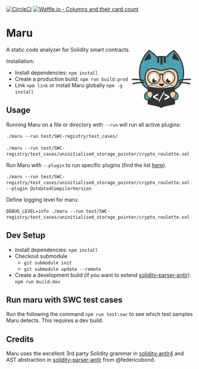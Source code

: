 [![CircleCI](https://circleci.com/gh/thec00n/maru/tree/master.svg?style=svg&circle-token=842b09eb6f78f1b2c42b18e3e7d354d2264de3ae)](https://circleci.com/gh/thec00n/maru/tree/master)
[![Waffle.io - Columns and their card count](https://badge.waffle.io/b9e80431029c41302ed88254bb7b9633.svg?columns=all)](https://waffle.io/thec00n/maru)

# Maru 


<img height="170px" Hspace="0" Vspace="0" align="right" src="static/maru.png"/> 

A static code analyzer for Solidity smart contracts. 

Installation:
* Install dependencies: `npm install` 
* Create a production build: `npm run build:prod` 
* Link `npm link` or install Maru globally `npm -g install`

    
## Usage

Running Maru on a file or directory with `--run` will run all active plugins:

```
./maru --run test/SWC-registry/test_cases/

./maru --run test/SWC-registry/test_cases/uninitialised_storage_pointer/crypto_roulette.sol 
```

Run Maru with `--plugin` to run specific plugins (find the list [here](https://github.com/thec00n/maru/blob/master/config/config.json)). 

```
./maru --run test/SWC-registry/test_cases/uninitialised_storage_pointer/crypto_roulette.sol --plugin OutdatedCompilerVersion
```

Define logging level for maru:
```
DEBUG_LEVEL=info ./maru --run test/SWC-registry/test_cases/uninitialised_storage_pointer/crypto_roulette.sol

```

## Dev Setup
* Install dependencies: `npm install` 
* Checkout submodule
  - `git submodule init`
  - `git submodule update --remote`
* Create a development build (if you want to extend [solidity-parser-antlr](https://github.com/thec00n/solidity-parser-antlr)): `npm run build:dev` 

## Run maru with SWC test cases 

Run the following the command `npm run test:swc` to see which test samples Maru detects. This requires a dev build. 

## Credits 
Maru uses the excellent 3rd party Solidity grammar in [solidity-antlr4](https://github.com/solidityj/solidity-antlr4) and AST abstraction in [solidity-parser-antlr](https://github.com/thec00n/solidity-parser-antlr) from @federicobond. 
